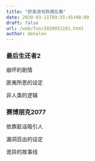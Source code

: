 ```yaml
---
title: "欧美游戏群魔乱舞"
date: 2020-03-11T09:55:45+08:00
draft: false
url: /web/fun/2020031101.html
author: denalon
---
```



### 最后生还者2

崩坏的剧情

匪夷所思的设定

非人类的逻辑


### 赛博朋克2077

依靠脏话吸引人

漏洞百出的设定

诡异的故事线
